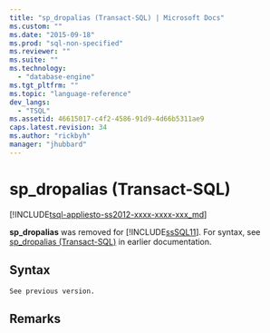 ```yaml
---
title: "sp_dropalias (Transact-SQL) | Microsoft Docs"
ms.custom: ""
ms.date: "2015-09-18"
ms.prod: "sql-non-specified"
ms.reviewer: ""
ms.suite: ""
ms.technology: 
  - "database-engine"
ms.tgt_pltfrm: ""
ms.topic: "language-reference"
dev_langs: 
  - "TSQL"
ms.assetid: 46615017-c4f2-4586-91d9-4d66b5311ae9
caps.latest.revision: 34
ms.author: "rickbyh"
manager: "jhubbard"
---
```

# sp_dropalias (Transact-SQL)
[!INCLUDE[tsql-appliesto-ss2012-xxxx-xxxx-xxx_md](../../../integration-services/system/stored-procedures/includes/tsql-appliesto-ss2012-xxxx-xxxx-xxx-md.md)]

  **sp_dropalias** was removed for [!INCLUDE[ssSQL11](../../../analysis-services/includes/sssql11-md.md)]. For syntax, see [sp_dropalias (Transact-SQL)](https://msdn.microsoft.com/library/ms177513\(v=sql.105\).aspx) in earlier documentation.  
  
## Syntax  
  
```  
See previous version.  
```  
  
## Remarks  
  